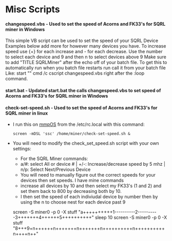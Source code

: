 # Misc Scripts

#### changespeed.vbs - Used to set the speed of Acorns and FK33's for SQRL miner in Windows
  This simple VB script can be used to set the speed of your SQRL Device
  Examples below add more for however many devices you have. 
  To increase speed use {+} for each increase and - for each decrease.
  Use the number to select each device and 9 and then n to select devices above 9
  Make sure to add "TITLE SQRLMiner" after the echo off of your batch file. 
  To get this to automatically run when you batch file restarts run call it from your batch file
  Like: start "" cmd /c cscript changespeed.vbs right after the :loop command. 

#### start.bat - Updated start.bat the calls changespeed.vbs to set speed of Acorns and FK33's for SQRL miner in Windows



#### check-set-speed.sh - Used to set the speed of Acorns and FK33's for SQRL miner in linux
   * I run this on [mmpOS](https://app.mmpos.eu) from the /etc/rc.local with this command:
         
         screen -mDSL 'ssc' /home/miner/check-set-speed.sh &
   * You will need to modify the check_set_speed.sh script with your own settings:
      * For the SQRL Miner commands:
      * a/#: select All or device # | +/-: Increase/decrease speed by 5 mhz | n/p: Select Next/Previous Device
      * You will need to manually figure out the correct speeds for your devices then set speeds. I have mine commands
      * increase all devices by 10 and then select my FK33's (1 and 2) and set them back to 800 by decreasing both by 10. 
      * I then set the speed of each indiviudal device by number then by using the n to choose nest for each device past 9
      
      screen -S miner0 -p 0 -X stuff "a++++++++++1----------2----------3+++++++4++++++5++++++++++"
      sleep 10
      screen -S miner0 -p 0 -X stuff "8+++9+n++++++n+++++++n+++++++n++++++++++n++++++++++n++++n++"
